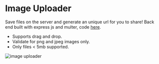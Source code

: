 # Image Uploader

Save files on the server and generate an unique url for you to share!
Back end built with express js and multer, code [here](https://github.com/marcosATr/image-uploader-backend).

- Supports drag and drop.
- Validate for png and jpeg images only.
- Only files < 5mb supported.


![image uploader](https://i.imgur.com/8746RGg.png)